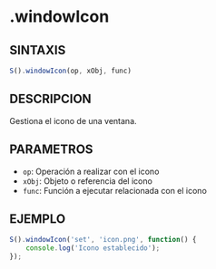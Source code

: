 # .windowIcon

## SINTAXIS
```javascript
S().windowIcon(op, xObj, func)
```

## DESCRIPCION
Gestiona el icono de una ventana.

## PARAMETROS
- `op`: Operación a realizar con el icono
- `xObj`: Objeto o referencia del icono
- `func`: Función a ejecutar relacionada con el icono

## EJEMPLO
```javascript
S().windowIcon('set', 'icon.png', function() {
    console.log('Icono establecido');
});
```